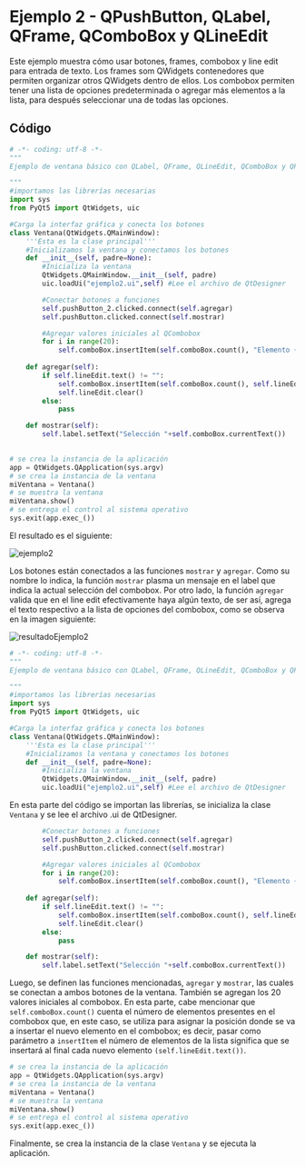# Ejemplo 2 - QPushButton, QLabel, QFrame, QComboBox y QLineEdit
Este ejemplo muestra cómo usar botones, frames, combobox y line edit para entrada de texto. Los frames som QWidgets contenedores que permiten organizar otros QWidgets dentro de ellos. Los combobox permiten tener una lista de opciones predeterminada o agregar más elementos a la lista, para después seleccionar una de todas las opciones.

## Código
```python
# -*- coding: utf-8 -*-
"""
Ejemplo de ventana básico con QLabel, QFrame, QLineEdit, QComboBox y QPushButton

"""
#importamos las librerías necesarias
import sys
from PyQt5 import QtWidgets, uic

#Carga la interfaz gráfica y conecta los botones
class Ventana(QtWidgets.QMainWindow):
    '''Esta es la clase principal'''
    #Inicializamos la ventana y conectamos los botones
    def __init__(self, padre=None):
        #Inicializa la ventana
        QtWidgets.QMainWindow.__init__(self, padre)
        uic.loadUi("ejemplo2.ui",self) #Lee el archivo de QtDesigner

        #Conectar botones a funciones
        self.pushButton_2.clicked.connect(self.agregar)
        self.pushButton.clicked.connect(self.mostrar)

        #Agregar valores iniciales al QCombobox
        for i in range(20):
            self.comboBox.insertItem(self.comboBox.count(), "Elemento {}".format(i))
        
    def agregar(self):
        if self.lineEdit.text() != "":
            self.comboBox.insertItem(self.comboBox.count(), self.lineEdit.text())
            self.lineEdit.clear()
        else:
            pass

    def mostrar(self):
        self.label.setText("Selección "+self.comboBox.currentText())
        

# se crea la instancia de la aplicación
app = QtWidgets.QApplication(sys.argv)
# se crea la instancia de la ventana
miVentana = Ventana()
# se muestra la ventana 
miVentana.show()
# se entrega el control al sistema operativo
sys.exit(app.exec_())
```
El resultado es el siguiente:

![ejemplo2](https://user-images.githubusercontent.com/58320351/111415497-07e8de80-86b0-11eb-95ec-ef320376944f.png)

Los botones están conectados a las funciones `mostrar` y `agregar`. Como su nombre lo indica, la función `mostrar` plasma un mensaje en el label que indica la actual selección del combobox. Por otro lado, la función `agregar` valida que en el line edit efectivamente haya algún texto, de ser así, agrega el texto respectivo a la lista de opciones del combobox, como se observa en la imagen siguiente:

![resultadoEjemplo2](https://user-images.githubusercontent.com/58320351/111416247-8e51f000-86b1-11eb-88c5-0b8f66b4cfe5.png)

```python
# -*- coding: utf-8 -*-
"""
Ejemplo de ventana básico con QLabel, QFrame, QLineEdit, QComboBox y QPushButton

"""
#importamos las librerías necesarias
import sys
from PyQt5 import QtWidgets, uic

#Carga la interfaz gráfica y conecta los botones
class Ventana(QtWidgets.QMainWindow):
    '''Esta es la clase principal'''
    #Inicializamos la ventana y conectamos los botones
    def __init__(self, padre=None):
        #Inicializa la ventana
        QtWidgets.QMainWindow.__init__(self, padre)
        uic.loadUi("ejemplo2.ui",self) #Lee el archivo de QtDesigner
```
En esta parte del código se importan las librerías, se inicializa la clase `Ventana` y se lee el archivo .ui de QtDesigner.

```python
        #Conectar botones a funciones
        self.pushButton_2.clicked.connect(self.agregar)
        self.pushButton.clicked.connect(self.mostrar)

        #Agregar valores iniciales al QCombobox
        for i in range(20):
            self.comboBox.insertItem(self.comboBox.count(), "Elemento {}".format(i))
        
    def agregar(self):
        if self.lineEdit.text() != "":
            self.comboBox.insertItem(self.comboBox.count(), self.lineEdit.text())
            self.lineEdit.clear()
        else:
            pass

    def mostrar(self):
        self.label.setText("Selección "+self.comboBox.currentText())
```
Luego, se definen las funciones mencionadas, `agregar` y `mostrar`, las cuales se conectan a ambos botones de la ventana. También se agregan los 20 valores iniciales al combobox. En esta parte, cabe mencionar que `self.comboBox.count()` cuenta el número de elementos presentes en el combobox que, en este caso, se utiliza para asignar la posición donde se va a insertar el nuevo elemento en el combobox; es decir, pasar como parámetro a `insertItem` el número de elementos de la lista significa que se insertará al final cada nuevo elemento `(self.lineEdit.text())`.

```python
# se crea la instancia de la aplicación
app = QtWidgets.QApplication(sys.argv)
# se crea la instancia de la ventana
miVentana = Ventana()
# se muestra la ventana 
miVentana.show()
# se entrega el control al sistema operativo
sys.exit(app.exec_())
```
Finalmente, se crea la instancia de la clase `Ventana` y se ejecuta la aplicación.
